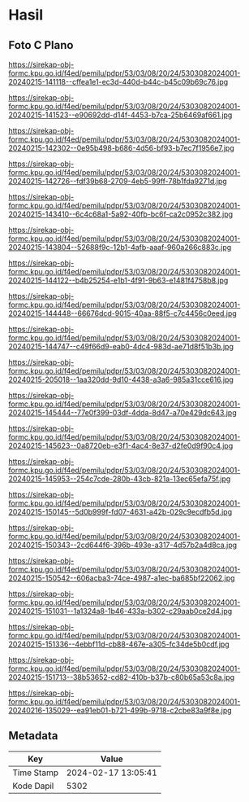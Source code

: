 # Hasil

## Foto C Plano

https://sirekap-obj-formc.kpu.go.id/f4ed/pemilu/pdpr/53/03/08/20/24/5303082024001-20240215-141118--cffea1e1-ec3d-440d-b44c-b45c09b69c76.jpg

https://sirekap-obj-formc.kpu.go.id/f4ed/pemilu/pdpr/53/03/08/20/24/5303082024001-20240215-141523--e90692dd-d14f-4453-b7ca-25b6469af661.jpg

https://sirekap-obj-formc.kpu.go.id/f4ed/pemilu/pdpr/53/03/08/20/24/5303082024001-20240215-142302--0e95b498-b686-4d56-bf93-b7ec7f1956e7.jpg

https://sirekap-obj-formc.kpu.go.id/f4ed/pemilu/pdpr/53/03/08/20/24/5303082024001-20240215-142726--fdf39b68-2709-4eb5-99ff-78b1fda9271d.jpg

https://sirekap-obj-formc.kpu.go.id/f4ed/pemilu/pdpr/53/03/08/20/24/5303082024001-20240215-143410--6c4c68a1-5a92-40fb-bc6f-ca2c0952c382.jpg

https://sirekap-obj-formc.kpu.go.id/f4ed/pemilu/pdpr/53/03/08/20/24/5303082024001-20240215-143804--52688f9c-12b1-4afb-aaaf-960a266c883c.jpg

https://sirekap-obj-formc.kpu.go.id/f4ed/pemilu/pdpr/53/03/08/20/24/5303082024001-20240215-144122--b4b25254-e1b1-4f91-9b63-e1481f4758b8.jpg

https://sirekap-obj-formc.kpu.go.id/f4ed/pemilu/pdpr/53/03/08/20/24/5303082024001-20240215-144448--66676dcd-9015-40aa-88f5-c7c4456c0eed.jpg

https://sirekap-obj-formc.kpu.go.id/f4ed/pemilu/pdpr/53/03/08/20/24/5303082024001-20240215-144747--c49f66d9-eab0-4dc4-983d-ae71d8f51b3b.jpg

https://sirekap-obj-formc.kpu.go.id/f4ed/pemilu/pdpr/53/03/08/20/24/5303082024001-20240215-205018--1aa320dd-9d10-4438-a3a6-985a31cce616.jpg

https://sirekap-obj-formc.kpu.go.id/f4ed/pemilu/pdpr/53/03/08/20/24/5303082024001-20240215-145444--77e0f399-03df-4dda-8d47-a70e429dc643.jpg

https://sirekap-obj-formc.kpu.go.id/f4ed/pemilu/pdpr/53/03/08/20/24/5303082024001-20240215-145623--0a8720eb-e3f1-4ac4-8e37-d2fe0d9f90c4.jpg

https://sirekap-obj-formc.kpu.go.id/f4ed/pemilu/pdpr/53/03/08/20/24/5303082024001-20240215-145953--254c7cde-280b-43cb-821a-13ec65efa75f.jpg

https://sirekap-obj-formc.kpu.go.id/f4ed/pemilu/pdpr/53/03/08/20/24/5303082024001-20240215-150145--5d0b999f-fd07-4631-a42b-029c9ecdfb5d.jpg

https://sirekap-obj-formc.kpu.go.id/f4ed/pemilu/pdpr/53/03/08/20/24/5303082024001-20240215-150343--2cd644f6-396b-493e-a317-4d57b2a4d8ca.jpg

https://sirekap-obj-formc.kpu.go.id/f4ed/pemilu/pdpr/53/03/08/20/24/5303082024001-20240215-150542--606acba3-74ce-4987-a1ec-ba685bf22062.jpg

https://sirekap-obj-formc.kpu.go.id/f4ed/pemilu/pdpr/53/03/08/20/24/5303082024001-20240215-151031--1a1324a8-1b46-433a-b302-c29aab0ce2d4.jpg

https://sirekap-obj-formc.kpu.go.id/f4ed/pemilu/pdpr/53/03/08/20/24/5303082024001-20240215-151336--4ebbf11d-cb88-467e-a305-fc34de5b0cdf.jpg

https://sirekap-obj-formc.kpu.go.id/f4ed/pemilu/pdpr/53/03/08/20/24/5303082024001-20240215-151713--38b53652-cd82-410b-b37b-c80b65a53c8a.jpg

https://sirekap-obj-formc.kpu.go.id/f4ed/pemilu/pdpr/53/03/08/20/24/5303082024001-20240216-135029--ea91eb01-b721-499b-9718-c2cbe83a9f8e.jpg


## Metadata

| Key        | Value               |
| ---------- | ------------------- |
| Time Stamp | 2024-02-17 13:05:41 |
| Kode Dapil | 5302                |



